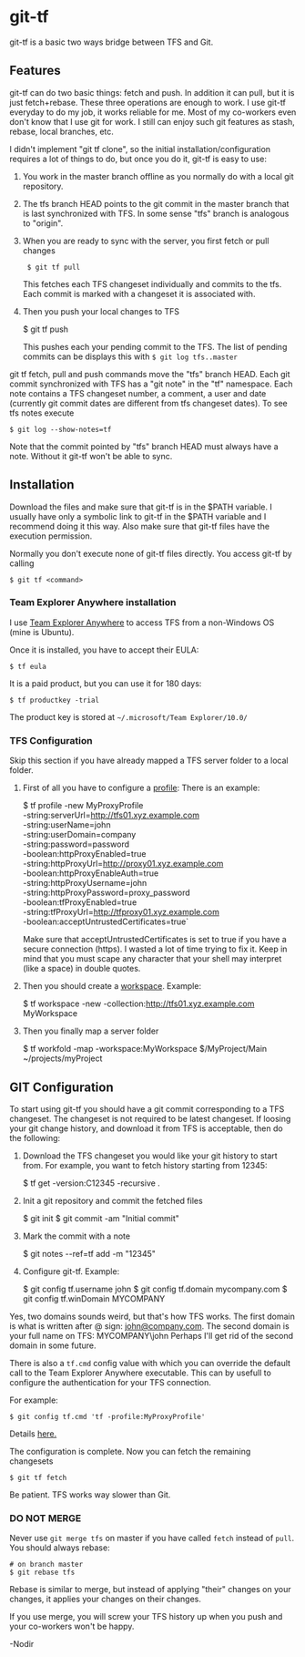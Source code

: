 git-tf
======

git-tf is a basic two ways bridge between TFS and Git.

Features
--------

git-tf can do two basic things: fetch and push. In addition it can
pull, but it is just fetch+rebase. These three operations are enough
to work. I use git-tf everyday to do my job, it works reliable for me.
Most of my co-workers even don't know that I use git for work. I still
can enjoy such git features as stash, rebase, local branches, etc.

I didn't implement "git tf clone", so the initial
installation/configuration requires a lot of things to do, 
but once you do it, git-tf is easy to use:

1. You work in the master branch offline as you normally do with a
local git repository.

2. The tfs branch HEAD points to the git commit in the master branch
that is last synchronized with TFS. In some sense "tfs" branch is
analogous to "origin".

3. When you are ready to sync with the server, you first fetch or pull changes

        $ git tf pull
   
   This fetches each TFS changeset individually and commits to the tfs.
   Each commit is marked with a changeset it is associated with.

4. Then you push your local changes to TFS

	$ git tf push
    
    This pushes each your pending commit to the TFS. The list of pending 
    commits can be displays this with `$ git log tfs..master`

git tf fetch, pull and push commands move the "tfs" branch HEAD. Each
git commit synchronized with TFS has a "git note" in the "tf"
namespace. Each note contains a TFS changeset number, a comment, a
user and date (currently git commit dates are different from tfs
changeset dates). To see tfs notes execute

    $ git log --show-notes=tf

Note that the commit pointed by "tfs" branch HEAD must always have a
note. Without it git-tf won't be able to sync.

Installation
------------

Download the files and make sure that git-tf is in the $PATH variable.
I usually have only a symbolic link to git-tf in the $PATH variable
and I recommend doing it this way.
Also make sure that git-tf files have the execution permission.

Normally you don't execute none of git-tf files directly. You access
git-tf by calling

    $ git tf <command>

### Team Explorer Anywhere installation

I use [Team Explorer Anywhere](http://www.microsoft.com/download/en/details.aspx?displaylang=en&id=4240) to access TFS from a non-Windows OS (mine
is Ubuntu).

Once it is installed, you have to accept their EULA:

    $ tf eula

It is a paid product, but you can use it for 180 days:

    $ tf productkey -trial

The product key is stored at `~/.microsoft/Team Explorer/10.0/`

### TFS Configuration

Skip this section if you have already mapped a TFS server folder to a
local folder.

1. First of all you have to configure a [profile](http://msdn.microsoft.com/en-us/library/gg413276.aspx):
   There is an example:

	$ tf profile -new MyProxyProfile \
	-string:serverUrl=http://tfs01.xyz.example.com \
	-string:userName=john \
	-string:userDomain=company \
	-string:password=password \
	-boolean:httpProxyEnabled=true \
	-string:httpProxyUrl=http://proxy01.xyz.example.com \
	-boolean:httpProxyEnableAuth=true \
	-string:httpProxyUsername=john \
	-string:httpProxyPassword=proxy_password \
	-boolean:tfProxyEnabled=true \
	-string:tfProxyUrl=http://tfproxy01.xyz.example.com \
	-boolean:acceptUntrustedCertificates=true`

   Make sure that acceptUntrustedCertificates is set to true if you have
   a secure connection (https). I wasted a lot of time trying to fix it.
   Keep in mind that you must scape any character that your shell may
   interpret (like a space) in double quotes.

2. Then you should create a [workspace](http://msdn.microsoft.com/en-us/library/y901w7se(v=vs.80).aspx).
Example:

	$ tf workspace -new -collection:http://tfs01.xyz.example.com MyWorkspace

3. Then you finally map a server folder

	$ tf workfold -map -workspace:MyWorkspace $/MyProject/Main ~/projects/myProject

GIT Configuration
-----------------

To start using git-tf you should have a git commit corresponding to a
TFS changeset. The changeset is not required to be latest changeset.
If loosing your git change history, and download it from TFS is
acceptable, then do the following:

1. Download the TFS changeset you would like your git history to start
from. For example, you want to fetch history starting from 12345:

	$ tf get -version:C12345 -recursive .

2. Init a git repository and commit the fetched files

	$ git init
	$ git commit -am "Initial commit"

3. Mark the commit with a note

	$ git notes --ref=tf add -m "12345"

4. Configure git-tf. Example:

	$ git config tf.username john
	$ git config tf.domain mycompany.com
	$ git config tf.winDomain MYCOMPANY

Yes, two domains sounds weird, but that's how TFS works. The first
domain is what is written after @ sign: john@company.com.
The second domain is your full name on TFS: MYCOMPANY\john
Perhaps I'll get rid of the second domain in some future.

There is also a `tf.cmd` config value with which you can override the default
call to the Team Explorer Anywhere executable. This can by usefull to configure
the authentication for your TFS connection.

For example:

    $ git config tf.cmd 'tf -profile:MyProxyProfile'

Details [here.](http://msdn.microsoft.com/en-us/library/hh190726.aspx)

The configuration is complete. Now you can fetch the remaining changesets

    $ git tf fetch

Be patient. TFS works way slower than Git.

### DO NOT MERGE

Never use `git merge tfs` on master if you have called `fetch` instead
of `pull`. You should always rebase:

    # on branch master
    $ git rebase tfs

Rebase is similar to merge, but instead of applying "their" changes on
your changes, it applies your changes on their changes.

If you use merge, you will screw your TFS history up when you push and
your co-workers won't be happy.

-Nodir
